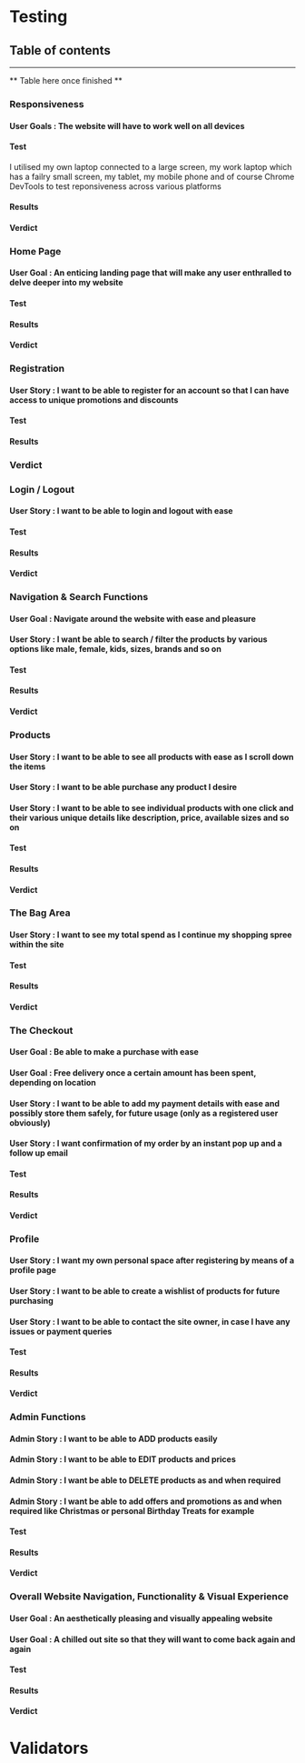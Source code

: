 # **Testing**

## Table of contents
---

** Table here once finished **


### Responsiveness

#### User Goals : The website will have to work well on all devices

#### **Test**
I utilised my own laptop connected to a large screen, my work laptop which has a failry small screen, my tablet, my mobile phone and of course Chrome DevTools to test reponsiveness across various platforms

#### **Results**

#### **Verdict**


### Home Page

#### User Goal : An enticing landing page that will make any user enthralled to delve deeper into my website

#### **Test**

#### **Results**

#### **Verdict**


### Registration

#### User Story : I want to be able to register for an account so that I can have access to unique promotions and discounts

#### **Test**

#### **Results**

### **Verdict**



### Login / Logout

#### User Story : I want to be able to login and logout with ease

#### **Test**

#### **Results**

#### **Verdict**




### Navigation & Search Functions

#### User Goal : Navigate around the website with ease and pleasure
#### User Story : I want be able to search / filter the products by various options like male, female, kids, sizes, brands and so on

#### **Test**

#### **Results**

#### **Verdict**



### Products 

#### User Story : I want to be able to see all products with ease as I scroll down the items
#### User Story : I want to be able purchase any product I desire
#### User Story : I want to be able to see individual products with one click and their various unique details like description, price, available sizes and so on

#### **Test**

#### **Results**

#### **Verdict**




### The Bag Area

#### User Story : I want to see my total spend as I continue my shopping spree within the site

#### **Test**

#### **Results**

#### **Verdict**




### The Checkout

#### User Goal : Be able to make a purchase with ease
#### User Goal : Free delivery once a certain amount has been spent, depending on location
#### User Story : I want to be able to add my payment details with ease and possibly store them safely, for future usage (only as a registered user obviously)
#### User Story : I want confirmation of my order by an instant pop up and a follow up email

#### **Test**

#### **Results**

#### **Verdict**



### Profile

#### User Story : I want my own personal space after registering by means of a profile page
#### User Story : I want to be able to create a wishlist of products for future purchasing
#### User Story : I want to be able to contact the site owner, in case I have any issues or payment queries


#### **Test**

#### **Results**

#### **Verdict**



### Admin Functions

#### Admin Story : I want to be able to ADD products easily
#### Admin Story : I want to be able to EDIT products and prices
#### Admin Story : I want be able to DELETE products as and when required
#### Admin Story : I want be able to add offers and promotions as and when required like Christmas or personal Birthday Treats for example

#### **Test**

#### **Results**

#### **Verdict**



### Overall Website Navigation, Functionality & Visual Experience

#### User Goal : An aesthetically pleasing and visually appealing website
#### User Goal : A chilled out site so that they will want to come back again and again

#### **Test**

#### **Results**

#### **Verdict**



# Validators
